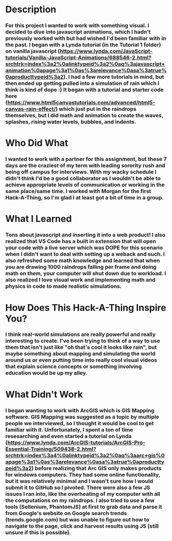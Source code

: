 # Description

### For this project I wanted to work with something visual. I decided to dive into javascript animations, which I hadn't previously worked with but had wished I'd been familiar with in the past. I began with a Lynda tutorial (in the Tutorial 1 folder) on vanilla javascript (https://www.lynda.com/JavaScript-tutorials/Vanilla-JavaScript-Animations/688546-2.html?srchtrk=index%3a2%0alinktypeid%3a2%0aq%3ajavascript+animation%0apage%3a1%0as%3arelevance%0asa%3atrue%0aproducttypeid%3a2). I had a few more tutorials in mind, but then ended up getting pulled into a simulation of rain which I think is kind of dope :) It began with a tutorial and starter code here (https://www.html5canvastutorials.com/advanced/html5-canvas-rain-effect/) which just put in the raindrops themselves, but I did math and animation to create the waves, splashes, rising water levels, bubbles, and indents.

# Who Did What

### I wanted to work with a partner for this assignment, but these 7 days are the craziest of my term with leading sorority rush and being off campus for interviews. With my wacky schedule I didn't think I'd be a good collaborator as I wouldn't be able to achieve appropriate levels of communication or working in the same place/same time. I worked with Morgan for the first Hack-A-Thing, so I'm glad I at least got a bit of time in a group.

# What I Learned

### Tons about javascript and inserting it into a web product! I also realized that VS Code has a built in extension that will open your code with a live server which was DOPE for this scenario when I didn't want to deal with setting up a weback and such. I also refreshed some math knowledge and learned that when you are drawing 1000 raindrops falling per frame and doing math on them, your computer will shut down due to workload. I also realized I love visual work and implementing math and physics in code to made realistic simulations.

# How Does This Hack-A-Thing Inspire You?

### I think real-world simulations are really powerful and really interesting to create. I've been trying to think of a way to use them that isn't just like "oh that's cool it looks like rain", but maybe something about mapping and simulating the world around us or even putting time into really cool visual videos that explain science concepts or something involving education would be up my alley.

# What Didn't Work

### I began wanting to work with ArcGIS which is GIS Mapping software. GIS Mapping was suggested as a topic by multiple people we interviewed, so I thought it would be cool to get familiar with it. Unfortunately, I spent a ton of time resesarching and even started a tutorial on Lynda (https://www.lynda.com/ArcGIS-tutorials/ArcGIS-Pro-Essential-Training/509438-2.html?srchtrk=index%3a4%0alinktypeid%3a2%0aq%3aarc+gis%0apage%3a1%0as%3arelevance%0asa%3atrue%0aproducttypeid%3a2) before realizing that Arc GIS only makes products for windows computers. They had some online functionality, but it was relatively minimal and I wasn't sure how I would submit it to GitHub so I pivoted. There were also a few JS issues I ran into, like the overheating of my computer with all the computations on my raindrops. I also tried to use a few tools (Sellenium, PhantomJS) at first to grab data and parse it from Google's website on Google search trends (trends.google.com) but was unable to figure out how to navigate to the page, click and harvest results using JS (still unsure if this is possible).

